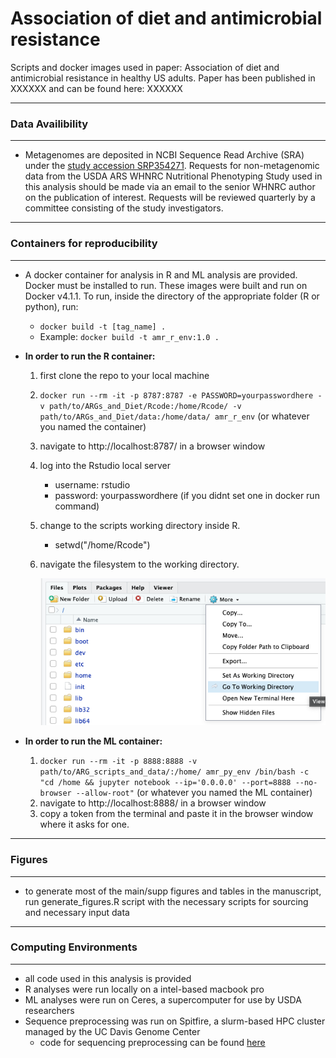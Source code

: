 # Association of diet and antimicrobial resistance
 Scripts and docker images used in paper: Association of diet and antimicrobial resistance in healthy US adults. Paper has been published in XXXXXX and can be found here: XXXXXX

______________
### **Data Availibility**
___________________
- Metagenomes are deposited in NCBI Sequence Read Archive (SRA) under the [study accession SRP354271](https://dataview.ncbi.nlm.nih.gov/object/PRJNA795985). Requests for non-metagenomic data from the USDA ARS WHNRC Nutritional Phenotyping Study used in this analysis should be made via an email to the senior WHNRC author on the publication of interest. Requests will be reviewed quarterly by a committee consisting of the study investigators.

________________________________________
### **Containers for reproducibility**
_________________________________________________
- A docker container for analysis in R and ML analysis are provided. Docker must be installed to run. These images were built and run on Docker v4.1.1. To run, inside the directory of the appropriate folder (R or python), run: 
    - ```docker build -t [tag_name] .```
    - Example: ```docker build -t amr_r_env:1.0 .```   

- **In order to run the R container:**

    1. first clone the repo to your local machine
    2. ```docker run --rm -it -p 8787:8787 -e PASSWORD=yourpasswordhere -v path/to/ARGs_and_Diet/Rcode:/home/Rcode/ -v path/to/ARGs_and_Diet/data:/home/data/ amr_r_env``` (or whatever you named the container)
    3. navigate to http://localhost:8787/ in a browser window
    4. log into the Rstudio local server
        - username: rstudio
        - password: yourpasswordhere (if you didnt set one in docker run command)
    5. change to the scripts working directory inside R.
        - setwd("/home/Rcode")
    6. navigate the filesystem to the working directory.
    
        ![plot showing changing working directory in the file pane](https://github.com/aoliver44/ARGs_and_Diet/blob/main/utilities/readme_picture.png)

- **In order to run the ML container:** 

    1. ```docker run --rm -it -p 8888:8888 -v path/to/ARG_scripts_and_data/:/home/ amr_py_env /bin/bash -c "cd /home && jupyter notebook --ip='0.0.0.0' --port=8888 --no-browser --allow-root"``` (or whatever you named the ML container)
    2. navigate to http://localhost:8888/ in a browser window
    3. copy a token from the terminal and paste it in the browser window where it asks for one.

_____________
### **Figures**
_____________
- to generate most of the main/supp figures and tables in the manuscript, run generate_figures.R script with the necessary scripts for sourcing and necessary input data
____________
### **Computing Environments**
_______________
- all code used in this analysis is provided
- R analyses were run locally on a intel-based macbook pro
- ML analyses were run on Ceres, a supercomputer for use by USDA researchers
- Sequence preprocessing was run on Spitfire, a slurm-based HPC cluster managed by the UC Davis Genome Center
    - code for sequencing preprocessing can be found [here](https://github.com/dglemay/ARG_metagenome)

